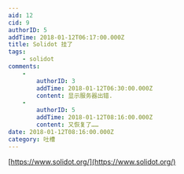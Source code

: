 ```yaml
---
aid: 12
cid: 9
authorID: 5
addTime: 2018-01-12T06:17:00.000Z
title: Solidot 挂了
tags:
    - solidot
comments:
    -
        authorID: 3
        addTime: 2018-01-12T06:30:00.000Z
        content: 显示服务器出错.
    -
        authorID: 5
        addTime: 2018-01-12T08:16:00.000Z
        content: 又恢复了……
date: 2018-01-12T08:16:00.000Z
category: 吐槽
---
```


[https://www.solidot.org/](https://www.solidot.org/)
